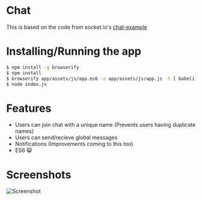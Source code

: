 # Chat
This is based on the code from socket.io's [chat-example](http://socket.io/get-started/chat/)

# Installing/Running the app
```bash
$ npm install -g browserify
$ npm install
$ browserify app/assets/js/app.es6 -o app/assets/js/app.js -t [ babelify --presets [ es2015 ] ]
$ node index.js
```

# Features
* Users can join chat with a unique name (Prevents users having duplicate names)
* Users can send/recieve global messages
* Notifications (Improvements coming to this too)
* ES6 :smile_cat:

# Screenshots

![Screenshot](https://i.imgur.com/XhIwzSX.png)